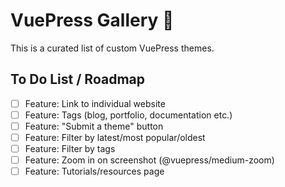 # VuePress Gallery 💚

This is a curated list of custom VuePress themes.

## To Do List / Roadmap

- [ ] Feature: Link to individual website
- [ ] Feature: Tags (blog, portfolio, documentation etc.)
- [ ] Feature: "Submit a theme" button
- [ ] Feature: Filter by latest/most popular/oldest
- [ ] Feature: Filter by tags
- [ ] Feature: Zoom in on screenshot (@vuepress/medium-zoom)
- [ ] Feature: Tutorials/resources page